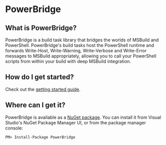 PowerBridge
============

What is PowerBridge?
--------------------------------
PowerBridge is a build task library that bridges the worlds of MSBuild and PowerShell. PowerBridge's build tasks host the PowerShell runtime and forwards Write-Host, Write-Warning, Write-Verbose and Write-Error messages to MSBuild appropriately, allowing you to call your PowerShell scripts from within your build with deep MSBuild integration.

How do I get started?
--------------------------------
Check out the [getting started guide](https://github.com/PowerBridge/PowerBridge/wiki/Getting-Started).

Where can I get it?
--------------------------------
PowerBridge is available as a [NuGet package](https://www.nuget.org/packages/PowerBridge/). You can install it from Visual Studio's NuGet Package Manager UI, or from the package manager console:

    PM> Install-Package PowerBridge



